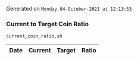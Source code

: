 Generated on `Monday 04-October-2021 at 12:13:53`

### Current to Target Coin Ratio
`current_coin_ratio.sh`

Date|Current|Target|Ratio
---|---|---|---
